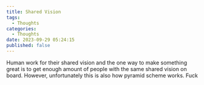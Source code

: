 ```yaml
---
title: Shared Vision
tags:
  - Thoughts
categories:
  - Thoughts
date: 2023-09-29 05:24:15
published: false
---
```


Human work for their shared vision and the one way to make something great is to get enough amount of people with the same shared vision on board.
However, unfortunately this is also how pyramid scheme works. Fuck